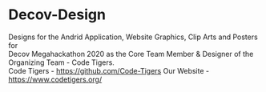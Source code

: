 # Decov-Design
Designs for the Andrid Application, Website Graphics, Clip Arts and Posters for </br>
Decov Megahackathon 2020 as the Core Team Member & Designer of the Organizing Team - Code Tigers.</br>
Code Tigers - https://github.com/Code-Tigers
Our Website - https://www.codetigers.org/
